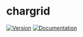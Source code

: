 # chargrid

[![Version](https://img.shields.io/crates/v/chargrid.svg)](https://crates.io/crates/chargrid)
[![Documentation](https://docs.rs/chargrid/badge.svg)](https://docs.rs/chargrid)

